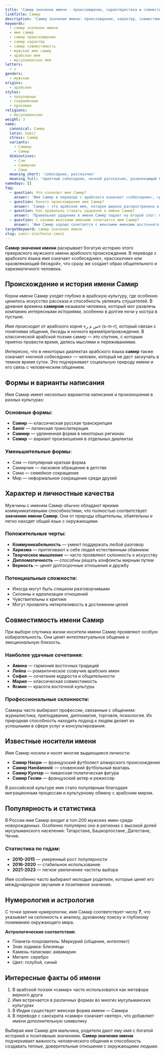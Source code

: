 ```yaml
---
title: 'Самир значение имени - происхождение, характеристика и совместимость'
linkTitle: Самир
description: 'Самир значение имени: происхождение, характер, совместимость. Узнайте все о мужском имени Самир - его историю, формы и известных носителей.'
keywords:
  - самир значение имени
  - имя самир
  - самир происхождение
  - самир характер
  - самир совместимость
  - мужское имя самир
  - арабское имя
  - мусульманское имя
letters:
  - с
genders:
  - мужские
origins:
  - арабские
styles:
  - популярные
  - современные
  - красивые
religions:
  - мусульманские
weight: 3
name:
  canonical: Самир
  latin: Samir
  stress: Сами́р
  variants:
    - Самиир
    - Семир
  diminutives:
    - Сэм
    - Самирчик
    - Сама
  meaning_short: 'собеседник, рассказчик'
  meaning_full: 'приятный собеседник, ночной рассказчик, развлекающий беседой'
namedays: []
faq:
  - question: Что означает имя Самир?
    answer: 'Имя Самир в переводе с арабского означает «собеседник», «рассказчик» или «развлекающий беседой». Это имя связано с общением и способностью увлекательно рассказывать.'
  - question: Какого происхождения имя Самир?
    answer: 'Самир — это арабское имя, которое широко распространено в мусульманском мире. Корни имени уходят в древнеарабскую культуру и связаны с традицией устного творчества.'
  - question: Как правильно ставить ударение в имени Самир?
    answer: 'Правильное ударение в имени Самир падает на второй слог: Сами́р. Такое произношение соответствует оригинальному арабскому звучанию.'
  - question: С какими женскими именами сочетается имя Самир?
    answer: 'Имя Самир хорошо сочетается с женскими именами восточного происхождения: Амина, Лейла, Ясмин, Фатима, а также с международными именами: София, Мария, Анна.'
targetKeyword: самир значение имени
slug: samir-znachenie-imeni
---
```


**Самир значение имени** раскрывает богатую историю этого прекрасного мужского имени арабского происхождения. В переводе с арабского языка имя означает «собеседник», «рассказчик» или «развлекающий беседой», что сразу же создает образ общительного и харизматичного человека.

## Происхождение и история имени Самир

Корни имени Самир уходят глубоко в арабскую культуру, где особенно ценилось искусство рассказа и способность увлекать слушателей. В древние времена **самиром** называли человека, который мог развлечь компанию интересными историями, особенно в долгие ночи у костра в пустыне.

Имя происходит от арабского корня «س م ر» (s-m-r), который связан с понятиями общения, беседы и ночного времяпрепровождения. В классической арабской поэзии самир — это спутник, с которым приятно провести время, делясь мыслями и переживаниями.

Интересно, что в некоторых диалектах арабского языка **самир** также означает «ночной собеседник» — человек, который не даст заскучать в темное время суток. Это подчеркивает социальную природу имени и его связь с человеческим общением.

## Формы и варианты написания

Имя Самир имеет несколько вариантов написания и произношения в разных культурах:

### Основные формы:
- **Самир** — классическая русская транскрипция
- **Samir** — латинская транслитерация
- **Самиир** — удлиненная форма в некоторых регионах
- **Семир** — вариант произношения в отдельных диалектах

### Уменьшительные формы:
- Сэм — популярная краткая форма
- Самирчик — ласковое обращение в детстве
- Сама — семейное сокращение
- Мир — неформальное сокращение среди друзей

## Характер и личностные качества

Мужчины с именем Самир обычно обладают яркими коммуникативными способностями, что полностью соответствует **значению имени Самир**. Они от природы общительны, обаятельны и легко находят общий язык с окружающими.

### Положительные черты:
- **Коммуникабельность** — умеют поддержать любой разговор
- **Харизма** — притягивают к себе людей естественным обаянием  
- **Творческое мышление** — часто проявляют склонность к искусству
- **Дипломатичность** — способны решать конфликты мирным путем
- **Верность** — ценят долгосрочные отношения и дружбу

### Потенциальные сложности:
- Иногда могут быть слишком разговорчивыми
- Склонны к идеализации отношений
- Чувствительны к критике
- Могут проявлять нетерпеливость в достижении целей

## Совместимость имени Самир

При выборе спутника жизни носители имени Самир проявляют особую избирательность. Они ценят интеллектуальное общение и эмоциональную близость.

### Наиболее удачные сочетания:
- **Амина** — гармония восточных традиций
- **Лейла** — романтическое созвучие арабских имен
- **София** — сочетание мудрости и общительности
- **Мария** — классическая совместимость
- **Ясмин** — красота восточной культуры

### Профессиональные склонности:
Самиры часто выбирают профессии, связанные с общением: журналистика, преподавание, дипломатия, торговля, психология. Их природная способность находить подход к людям делает их успешными в сфере услуг и консультирования.

## Известные носители имени

Имя Самир носили и носят многие выдающиеся личности:

- **Самир Насри** — французский футболист алжирского происхождения
- **Самир Handanović** — словенский футбольный вратарь
- **Самир Кунтар** — ливанская политическая фигура
- **Самир Гесми** — французский актер и режиссер

В российской культуре имя стало популярным благодаря миграционным процессам и культурному обмену с арабским миром.

## Популярность и статистика

В России имя Самир входит в топ-200 мужских имен среди новорожденных. Особенно популярно оно в регионах с высокой долей мусульманского населения: Татарстане, Башкортостане, Дагестане, Чечне.

### Статистика по годам:
- **2010-2015** — умеренный рост популярности
- **2016-2020** — стабильное использование
- **2021-2023** — легкое увеличение частоты выбора

Имя особенно часто выбирают молодые родители, которые ценят его международное звучание и позитивное значение.

## Нумерология и астрология

С точки зрения нумерологии, имя Самир соответствует числу **7**, что указывает на склонность к анализу, духовному поиску и глубокому пониманию окружающего мира.

**Астрологические соответствия:**
- Планета-покровитель: Меркурий (общение, интеллект)
- Знак зодиака: Близнецы
- Камень-талисман: аквамарин
- Металл: серебро
- Цвет: голубой, синий

## Интересные факты об имени

1. В арабской поэзии «самир» часто использовался как метафора верного друга
2. Имя встречается в различных формах во многих мусульманских культурах
3. В Индии существует женская форма имени — Самира
4. В переводе с санскрита «самир» означает «ветер», что добавляет имени дополнительную символику

Выбирая имя Самир для мальчика, родители дают ему имя с богатой историей и позитивным значением. **Самир значение имени** подчеркивает важность человеческого общения и способность создавать теплые, доверительные отношения с окружающими людьми.
